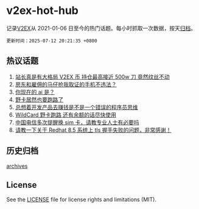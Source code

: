 # v2ex-hot-hub

 记录[V2EX](https://www.v2ex.com/)从 2021-01-06 日至今的热门话题。每小时抓取一次数据，按天[归档](archives)。

`更新时间：2025-07-12 20:21:35 +0800`

## 热议话题

1. [站长真是有大格局 V2EX 币 持仓最高接近 500w 刀 竟然纹丝不动](https://www.v2ex.com/t/1144709)
1. [房东和雇佣的马仔抢我取证的手机不违法？](https://www.v2ex.com/t/1144769)
1. [你现在的 ai 是？](https://www.v2ex.com/t/1144664)
1. [野卡居然也要跑路了](https://www.v2ex.com/t/1144755)
1. [总想着开发产品去赚钱是不是一个错误的程序员思维](https://www.v2ex.com/t/1144710)
1. [WildCard 野卡跑路 还有余额的话尽快使用](https://www.v2ex.com/t/1144744)
1. [中国电信多次提醒换 sim 卡，请教专业人士有必要吗](https://www.v2ex.com/t/1144698)
1. [请教一下关于 Redhat 8.5 系统上 tls 握手失败的问题，非常感谢！](https://www.v2ex.com/t/1144672)

## 历史归档

[archives](archives)

## License

See the [LICENSE](LICENSE) file for license rights and limitations (MIT).
